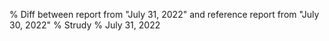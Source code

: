 % Diff between report from "July 31, 2022" and reference report from "July 30, 2022"
% Strudy
% July 31, 2022


